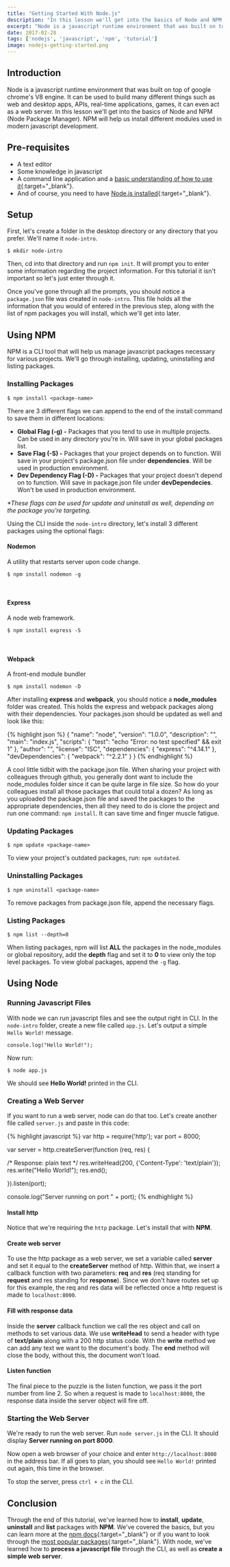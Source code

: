 ```yaml
---
title: "Getting Started With Node.js"
description: "In this lesson we'll get into the basics of Node and NPM. NPM will help us install different modules used in modern javascript development."
excerpt: "Node is a javascript runtime environment that was built on top of google chrome's V8 engine. It can be used to build many different things such as web and desktop apps, APIs, real-time applications, games, it can even act as a web server. In this lesson we'll get into the basics of Node and NPM (Node Package Manager)."
date: 2017-02-28
tags: ['nodejs', 'javascript', 'npm', 'tutorial']
image: nodejs-getting-started.png
---
```

## Introduction
Node is a javascript runtime environment that was built on top of google chrome's V8 engine. It can be used to build many different things such as web and desktop apps, APIs, real-time applications, games, it can even act as a web server. In this lesson we'll get into the basics of Node and NPM (Node Package Manager). NPM will help us install different modules used in modern javascript development.

## Pre-requisites
*  A text editor
*  Some knowledge in javascript
*  A command line application and a [basic understanding of how to use it](https://crisnoel.com/blog/introduction-to-the-command-line){:target="_blank"}.
*  And of course, you need to have [Node.js installed](https://nodejs.org/en/){:target="_blank"}.

## Setup
First, let's create a folder in the desktop directory or any directory that you prefer. We'll name it `node-intro`.
    
    $ mkdir node-intro

Then, cd into that directory and run `npm init`. It will prompt you to enter some information regarding the project information. For this tutorial it isn't important so let's just enter through it.

Once you've gone through all the prompts, you should notice a `package.json` file was created in `node-intro`. This file holds all the information that you would of entered in the previous step, along with the list of npm packages you will install, which we'll get into later.

## Using NPM
NPM is a CLI tool that will help us manage javascript packages necessary for various projects. We'll go through installing, updating, uninstalling and listing packages.

### Installing Packages

    $ npm install <package-name>

There are 3 different flags we can append to the end of the install command to save them in different locations:
*  **Global Flag (-g) -** Packages that you tend to use in multiple projects. Can be used in any directory you're in. Will save in your global packages list.
*  **Save Flag (-S) -** Packages that your project depends on to function. Will save in your project's package.json file under **dependencies**. Will be used in production environment.
*  **Dev Dependency Flag (-D) -** Packages that your project doesn't depend on to function. Will save in package.json file under **devDependecies**. Won't be used in production environment.

<span><i>*These flags can be used for update and uninstall as well, depending on the package you're targeting.</i></span>

Using the CLI inside the `node-intro` directory, let's install 3 different packages using the optional flags:

#### Nodemon
A utility that restarts server upon code change.

    $ npm install nodemon -g

<br>

#### Express
A node web framework.

    $ npm install express -S

<br>

#### Webpack
A front-end module bundler

    $ npm install nodemon -D

After installing **express** and **webpack**, you should notice a **node_modules** folder was created. This holds the express and webpack packages along with their dependencies. Your packages.json should be updated as well and look like this:

{% highlight json %}
{
  "name": "node",
  "version": "1.0.0",
  "description": "",
  "main": "index.js",
  "scripts": {
    "test": "echo \"Error: no test specified\" && exit 1"
  },
  "author": "",
  "license": "ISC",
  "dependencies": {
    "express": "^4.14.1"
  },
  "devDependencies": {
    "webpack": "^2.2.1"
  }
}
{% endhighlight %}

A cool little tidbit with the package.json file. When sharing your project with colleagues through github, you generally dont want to include the node_modules folder since it can be quite large in file size. So how do your colleagues install all those packages that could total a dozen? As long as you uploaded the package.json file and saved the packages to the appropriate dependencies, then all they need to do is clone the project and run one command: `npm install`. It can save time and finger muscle fatigue.

### Updating Packages

    $ npm update <package-name>

To view your project's outdated packages, run: `npm outdated`.

### Uninstalling Packages

    $ npm uninstall <package-name>

To remove packages from package.json file, append the necessary flags.

### Listing Packages

    $ npm list --depth=0

When listing packages, npm will list **ALL** the packages in the node_modules or global repository, add the **depth** flag and set it to **0** to view only the top level packages. To view global packages, append the `-g` flag.

## Using Node
### Running Javascript Files
With node we can run javascript files and see the output right in CLI. In the `node-intro` folder, create a new file called `app.js`. Let's output a simple `Hello World!` message.

    console.log("Hello World!");

Now run: 

    $ node app.js

We should see **Hello World!** printed in the CLI.

### Creating a Web Server
If you want to run a web server, node can do that too. Let's create another file called `server.js` and paste in this code:

{% highlight javascript %}
var http = require('http');
var port = 8000;

var server = http.createServer(function (req, res) {

  /*
    Response: plain text
  */
  res.writeHead(200, {'Content-Type': 'text/plain'});
  res.write("Hello World!");
  res.end();

}).listen(port);

console.log("Server running on port " + port);
{% endhighlight %}

#### Install http
Notice that we're requiring the `http` package. Let's install that with **NPM**.

#### Create web server
To use the http package as a web server, we set a variable called **server** and set it equal to the **createServer** method of http. Within that, we insert a callback function with two parameters: **req** and **res** (req standing for **request** and res standing for **response**). Since we don't have routes set up for this example, the req and res data will be reflected once a http request is made to `localhost:8000`.

#### Fill with response data
Inside the **server** callback function we call the res object and call on methods to set various data. We use **writeHead** to send a header with type of **text/plain** along with a 200 http status code. With the **write** method we can add any text we want to the document's body. The **end** method will close the body, without this, the document won't load.

#### Listen function
The final piece to the puzzle is the listen function, we pass it the port number from line 2. So when a request is made to `localhost:8000`, the response data inside the server object will fire off. 

### Starting the Web Server
We're ready to run the web server. Run `node server.js` in the CLI. It should display **Server running on port 8000**.

Now open a web browser of your choice and enter `http://localhost:8000` in the address bar. If all goes to plan, you should see `Hello World!` printed out again, this time in the browser.

To stop the server, press `ctrl + c` in the CLI.

## Conclusion
Through the end of this tutorial, we've learned how to **install**, **update**, **uninstall** and **list** packages with **NPM**. We've covered the basics, but you can learn more at the [npm docs](https://docs.npmjs.com/){:target="_blank"} or if you want to look through the [most popular packages](https://www.npmjs.com/browse/star){:target="_blank"}. With node, we've learned how to **process a javascript file** through the CLI, as well as **create a simple web server**.